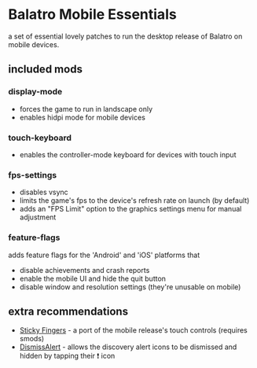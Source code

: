# Balatro Mobile Essentials

a set of essential lovely patches to run the desktop release of Balatro on mobile devices.

## included mods

### display-mode

- forces the game to run in landscape only
- enables hidpi mode for mobile devices

### touch-keyboard

- enables the controller-mode keyboard for devices with touch input

### fps-settings

- disables vsync
- limits the game's fps to the device's refresh rate on launch (by default)
- adds an "FPS Limit" option to the graphics settings menu for manual adjustment

### feature-flags

adds feature flags for the 'Android' and 'iOS' platforms that

- disable achievements and crash reports
- enable the mobile UI and hide the quit button
- disable window and resolution settings (they're unusable on mobile)

## extra recommendations

- [Sticky Fingers](https://github.com/eramdam/sticky-fingers) - a port of the mobile release's touch controls (requires smods)
- [DismissAlert](https://github.com/Breezebuilder/DismissAlert) - allows the discovery alert icons to be dismissed and hidden by tapping their ❗ icon
